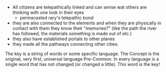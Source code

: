 
- All citizens are telepathically linked and can sense wat others are thinking with one look in their eyes
	- permacasted rary's telepathic bond
- they are also connected to the elements and when they are physically in contact with them they know their "memories?" (like the path the river has followed, the materials something is made out of etc.)
- they also have established portals to other planes
- they made all the pathways connecting other cities.


The key is a string of words or some specific language. The Concept is the original, very first, universal language Pre-Common. In every language is a single word that has not changed (or changed a little). This word is the key!